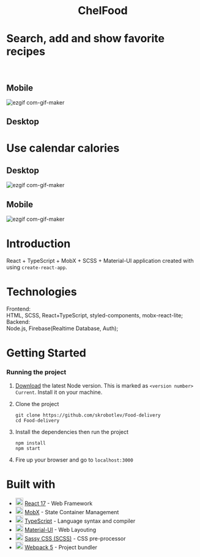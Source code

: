 <h1 align="center"> ChelFood </h1>

# Search, add and show favorite recipes
<br>

## Mobile
<!-- <br> -->
![ezgif com-gif-maker](https://user-images.githubusercontent.com/92730840/160228038-0f63555a-0fb9-41a9-9172-fcbdd15d9a21.gif)


## Desktop
<!-- <br> -->

# Use calendar calories
<!-- <br> -->


## Desktop
<!-- <br> -->

![ezgif com-gif-maker](https://user-images.githubusercontent.com/92730840/160268923-8615bbee-3768-45f8-90f0-5ec8a02a9c35.gif)



## Mobile
<!-- <br> -->

![ezgif com-gif-maker](https://user-images.githubusercontent.com/92730840/160148935-3e0cfb0a-0f27-4ad1-9dad-7e309d69a7eb.gif)


# Introduction
<!-- <br> -->
 React + TypeScript + MobX + SCSS + Material-UI application created with using `create-react-app`.

# Technologies
Frontend: <br>
HTML, SCSS, React+TypeScript, styled-components, mobx-react-lite; <br>
Backend: <br>
Node.js, Firebase(Realtime Database, Auth);
# Getting Started
### Running the project
1. [Download](https://nodejs.org/en/) the latest Node version. This is marked as `<version number> Current`. Install it on your machine.

2. Clone the project

    ```
    git clone https://github.com/skrobotlev/Food-delivery
    cd Food-delivery
    ```

4. Install the dependencies then run the project

    ```
    npm install
    npm start
    ```

5. Fire up your browser and go to `localhost:3000`

# Built with
* <img width=20 height=20 src="https://reactjs.org/favicon.ico"> [React 17](https://reactjs.org/) - Web Framework
* <img width=20 height=20 src="https://redux.js.org/img/favicon/favicon.ico"> [MobX](https://mobx.js.org/) - State Container Management
* <img width=20 height=20 src="https://www.typescriptlang.org/favicon-32x32.png"> [TypeScript](https://www.typescriptlang.org/) - Language syntax and compiler
* <img width=20 height=20 src="https://material-ui.com/static/favicon.ico"> [Material-UI](https://material-ui.com/) - Web Layouting
* <img width=20 height=20 src="https://sass-lang.com/favicon.ico"> [Sassy CSS (SCSS)](https://sass-lang.com/) - CSS pre-processor
* <img width=20 height=20 src="https://webpack.js.org/icon_192x192.png"> [Webpack 5](https://webpack.js.org/) - Project bundler
<!-- * <img width=20 height=20 src="https://www.netlify.com/img/global/favicon/favicon-32x32.png"> [Netlify](https://www.netlify.com/) - Continuous Deployment (CD) service -->
<!-- * <img width=20 height=20 src="https://terser.org/img/terser-square-logo.png"> [Terser](https://terser.org/) - ES6+ (JavaScript) mangler and compression toolkit -->
<!-- * <img width=20 height=20 src="https://yarnpkg.com/icons/icon-48x48.png"> [Yarn](https://yarnpkg.com/) - Package Manager -->
